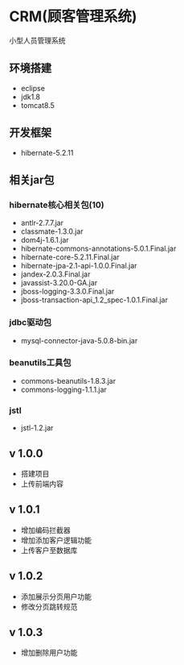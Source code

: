 # CRM(顾客管理系统)
小型人员管理系统


## 环境搭建
* eclipse
* jdk1.8
* tomcat8.5

## 开发框架
* hibernate-5.2.11

## 相关jar包
### hibernate核心相关包(10)
* antlr-2.7.7.jar
* classmate-1.3.0.jar
* dom4j-1.6.1.jar
* hibernate-commons-annotations-5.0.1.Final.jar
* hibernate-core-5.2.11.Final.jar
* hibernate-jpa-2.1-api-1.0.0.Final.jar
* jandex-2.0.3.Final.jar
* javassist-3.20.0-GA.jar
* jboss-logging-3.3.0.Final.jar
* jboss-transaction-api_1.2_spec-1.0.1.Final.jar

### jdbc驱动包
* mysql-connector-java-5.0.8-bin.jar

### beanutils工具包
* commons-beanutils-1.8.3.jar
* commons-logging-1.1.1.jar
### jstl
* jstl-1.2.jar

## v 1.0.0
* 搭建项目
* 上传前端内容

## v 1.0.1
* 增加编码拦截器
* 增加添加客户逻辑功能
* 上传客户至数据库

## v 1.0.2
* 添加展示分页用户功能
* 修改分页跳转规范

## v 1.0.3
* 增加删除用户功能
